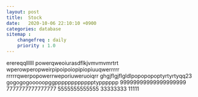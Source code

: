 ```yaml
---
layout: post
title:  Stock
date:   2020-10-06 22:10:10 +0900
categories: database
sitemap :
    changefreq : daily
    priority : 1.0
---
```






















erereqqllllll
powerqweoiurasdflkjvmvmvmrtrt
wperowperopweirpipoipoiopipiopiuuqwerrrrr
rrrrrqwerpopowerrweporiuweruoiqrr
ghgjflgjflgldlpopopopoptyrtyrtyqq23
gogogogooooopggpppppppppppptypppppp
99999999999999999999
7777777777777777
5555555555555
33333333
11111